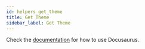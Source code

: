 ```yaml
---
id: helpers_get_theme
title: Get Theme
sidebar_label: Get Theme
---
```


Check the [documentation](https://docusaurus.io) for how to use Docusaurus.
